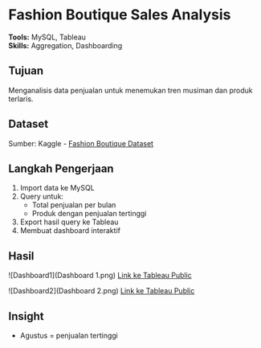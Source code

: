 # Fashion Boutique Sales Analysis
**Tools:** MySQL, Tableau  
**Skills:** Aggregation, Dashboarding  

## Tujuan
Menganalisis data penjualan untuk menemukan tren musiman dan produk terlaris.

## Dataset
Sumber: Kaggle - [Fashion Boutique Dataset](https://www.kaggle.com/datasets/pratyushpuri/retail-fashion-boutique-data-sales-analytics-2025/data)  

## Langkah Pengerjaan
1. Import data ke MySQL
2. Query untuk:
   - Total penjualan per bulan
   - Produk dengan penjualan tertinggi
4. Export hasil query ke Tableau
5. Membuat dashboard interaktif

## Hasil
![Dashboard1](Dashboard 1.png)
[Link ke Tableau Public](https://public.tableau.com/views/project1_17556127461290/Dashboard1?:language=en-US&publish=yes&:sid=&:redirect=auth&:display_count=n&:origin=viz_share_link)

![Dashboard2](Dashboard 2.png)
[Link ke Tableau Public](https://public.tableau.com/views/project1_17556127461290/Dashboard2?:language=en-US&:sid=&:redirect=auth&:display_count=n&:origin=viz_share_link)

## Insight
- Agustus = penjualan tertinggi  
